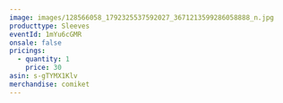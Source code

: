 ```yaml
---
image: images/128566058_1792325537592027_3671213599286058888_n.jpg
producttype: Sleeves
eventId: 1mYu6cGMR
onsale: false
pricings:
  - quantity: 1
    price: 30
asin: s-gTYMX1Klv
merchandise: comiket
---
```

